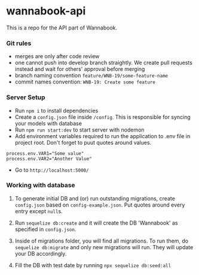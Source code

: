 # wannabook-api

This is a repo for the API part of Wannabook.

### Git rules
* merges are only after code review
* one cannot push into develop branch straightly. We create pull requests instead and wait for others' approval before merging
* branch naming convention `feature/WNB-19/some-feature-name`
* commit names convention: `WNB-19: Create some feature`

### Server Setup
* Run `npm i` to install dependencies
* Create a `config.json` file inside `/config`. This is responsible for syncing your models with database
* Run `npm run start:dev` to start server with nodemon
* Add environment variables required to run the application to .env file in project root. Don't forget to puut quotes around values.
```
process.env.VAR1="Some value"
process.env.VAR2="Another Value"
```
* Go to ```http://localhost:5000/```

### Working with database
1. To generate initial DB and (or) run outstanding migrations, create `config.json` based on `config-example.json`. Put quotes around every entry except `null`s.

2. Run `sequelize db:create` and it will create the DB 'Wannabook' as specified in `config.json`.

3. Inside of migrations folder, you will find all migrations. To run them, do `sequelize db:migrate` and only new migrations will run. They will update your DB accordingly.

4. Fill the DB with test date by running `npx sequelize db:seed:all`
